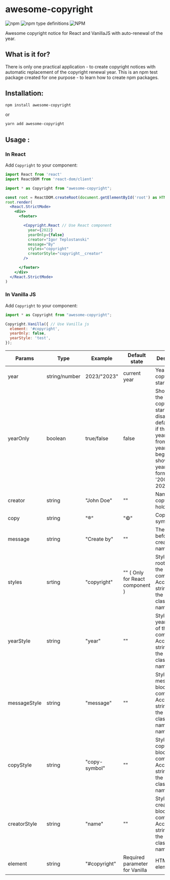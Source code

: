# awesome-copyright

![npm](https://img.shields.io/npm/v/awesome-copyright?color=%2370bd2d&style=for-the-badge)
![npm type definitions](https://img.shields.io/npm/types/awesome-copyright?style=for-the-badge)
![NPM](https://img.shields.io/npm/l/awesome-copyright?style=for-the-badge)

Awesome copyright notice for React and VanillaJS with auto-renewal of the year.

## What is it for?

There is only one practical application - to create copyright notices with automatic replacement of the copyright renewal year.
This is an npm test package created for one purpose - to learn how to create npm packages.

## Installation:

```bash
npm install awesome-copyright
```

or

```bash
yarn add awesome-copyright
```

## Usage :

### In React

Add `Copyright` to your component:

```jsx
import React from 'react'
import ReactDOM from 'react-dom/client'

import * as Copyright from "awesome-copyright";

const root = ReactDOM.createRoot(document.getElementById('root') as HTMLElement)
root.render(
  <React.StrictMode>
    <div>
      <footer>

        <Copyright.React // Use React component
          year={2022}
          yearOnly={false}
          creator="Igor Teplostanski"
          message="By"
          styles="copyright"
          creatorStyle="copyright__creator"
        />

      </footer>
    </div>
  </React.StrictMode>
)

```

### In Vanilla JS

Add `Copyright` to your component:

```js
import * as Copyright from "awesome-copyright";

Copyright.Vanilla({ // Use Vanilla js
  element: '#copyright',
  yearOnly: false,
  yearStyle: 'test',
});

```

| Params       | Type          | Example       | Default state                   | Description                                                                                                                                                                      |
| ------------ | ------------- | ------------- | ------------------------------- | -------------------------------------------------------------------------------------------------------------------------------------------------------------------------------- |
| year         | string/number | 2023/"2023"   | current year                    | Year of copyright start                                                                                                                                                          |
| yearOnly     | boolean       | true/false    | false                           | Show only the Year the copyright started. It is disabled by default and if the current year differs from the year of the beginning, it shows the years in the format '2000-2023' |
| creator      | string        | "John Doe"    | ""                              | Name of the copyright holder.                                                                                                                                                    |
| copy         | string        | "®"           | "©"                             | Copyright symbol                                                                                                                                                                 |
| message      | string        | "Create by"   | ""                              | The text before the creator 's name                                                                                                                                              |
| styles       | srting        | "copyright"   | "" ( Only for React component ) | Styles the root block of the component. Accepts a string with the CSS class name/names                                                                                           |
| yearStyle    | string        | "year"        | ""                              | Styles the year block of the component. Accepts a string with the CSS class name/names                                                                                           |
| messageStyle | string        | "message"     | ""                              | Styles the message block of the component. Accepts a string with the CSS class name/names name                                                                                   |
| copyStyle    | string        | "copy-symbol" | ""                              | Styles the copy symobl block of the component. Accepts a string with the CSS class name/names                                                                                    |
| creatorStyle | string        | "name"        | ""                              | Styles the creator block of the component. Accepts a string with the CSS class name/names                                                                                        |
| element      | string        | "#copyright"  | Required parameter for Vanilla  | HTML element id                                                                                                                                                                  |

